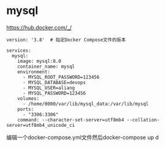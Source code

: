 # mysql
https://hub.docker.com/_/
```
version: '3.8'  # 指定Docker Compose文件的版本

services:
  mysql:
    image: mysql:8.0
    container_name: mysql
    environment:
      - MYSQL_ROOT_PASSWORD=123456
      - MYSQL_DATABASE=devops
      - MYSQL_USER=aliang
      - MYSQL_PASSWORD=123456
    volumes:
      - /home/0000/var/lib/mysql_data:/var/lib/mysql
    ports:
      - "3306:3306"
    command: --character-set-server=utf8mb4 --collation-server=utf8mb4_unicode_ci
```
编辑一个docker-compose.yml文件然后docker-compose up d